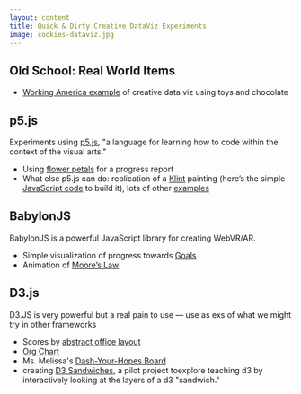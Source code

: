 ```yaml
---
layout: content
title: Quick & Dirty Creative DataViz Experiments
image: cookies-dataviz.jpg
---
```


## Old School: Real World Items

- [Working America example](https://aschneiderman.github.io/a-taste-of-d3/04-brainstorming/playful.html) of creative data viz using toys and chocolate

## p5.js

Experiments using [p5.js](https://p5js.org/), "a language for learning how to code within the context of the visual arts."

 - Using [flower petals](http://makersall.org/playful-coding/pages/p5js/flowers1/index.html) for a progress report
 - What else p5.js can do: replication of a [Klint](http://makersall.org/playful-coding/pages/p5js/klint/index.html) painting (here’s the simple [JavaScript code](https://github.com/makersall/playful-coding/blob/main/pages/p5js/klint/sketch.js) to build it), lots of other [examples](https://p5js.org/examples/)


## BabylonJS

BabylonJS is a powerful JavaScript library for creating WebVR/AR. 

- Simple visualization of progress towards [Goals](http://makersall.org/playful-coding/pages/bjs-viz/goals/index.html)
- Animation of [Moore’s Law](http://makersall.org/playful-coding/pages/bjs-viz/moores-law/index.html)


## D3.js

D3.JS is very powerful but a real pain to use — use as exs of what we might try in other frameworks 

- Scores by [abstract office layout](https://aschneiderman.github.io/a-taste-of-d3/01-basics/01-50-Abstract-Room-Scores.html)
- [Org Chart](https://aschneiderman.github.io/a-taste-of-d3/02-layouts/02-40-dendrogram-function.html)
- Ms. Melissa's [Dash-Your-Hopes Board](https://aschneiderman.github.io/a-taste-of-d3/03-animation/03-30-Text-Ms-Melissa.html)
- creating [D3 Sandwiches](http://aschneiderman.github.io/d3_sandwich/), a pilot project toexplore teaching d3 by interactively looking at the layers of a d3 "sandwich." 
